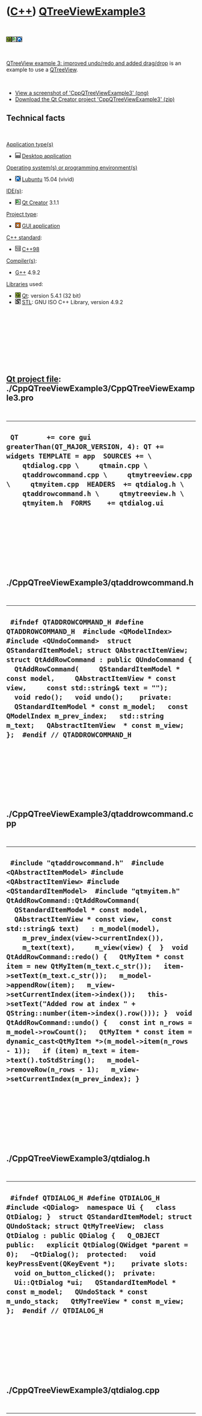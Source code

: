 
 

 

 

 

 

([C++](Cpp.md)) [QTreeViewExample3](CppQTreeViewExample3.md)
==============================================================

 

![Qt](PicQt.png)![Qt
Creator](PicQtCreator.png)![Lubuntu](PicLubuntu.png)

 

[QTreeView example 3: improved undo/redo and added
drag/drop](CppQTreeViewExample3.md) is an example to use a
[QTreeView](CppQTreeView.md).

 

-   [View a screenshot of
    'CppQTreeViewExample3' (png)](CppQTreeViewExample3.png)
-   [Download the Qt Creator project
    'CppQTreeViewExample3' (zip)](CppQTreeViewExample3.zip)

Technical facts
---------------

 

[Application type(s)](CppApplication.md)

-   ![Desktop](PicDesktop.png) [Desktop
    application](CppDesktopApplication.md)

[Operating system(s) or programming environment(s)](CppOs.md)

-   ![Lubuntu](PicLubuntu.png) [Lubuntu](CppLubuntu.md) 15.04 (vivid)

[IDE(s)](CppIde.md):

-   ![Qt Creator](PicQtCreator.png) [Qt Creator](CppQtCreator.md) 3.1.1

[Project type](CppQtProjectType.md):

-   ![GUI](PicGui.png) [GUI application](CppGuiApplication.md)

[C++ standard](CppStandard.md):

-   ![C++98](PicCpp98.png) [C++98](Cpp98.md)

[Compiler(s)](CppCompiler.md):

-   [G++](CppGpp.md) 4.9.2

[Libraries](CppLibrary.md) used:

-   ![Qt](PicQt.png) [Qt](CppQt.md): version 5.4.1 (32 bit)
-   ![STL](PicStl.png) [STL](CppStl.md): GNU ISO C++ Library, version
    4.9.2

 

 

 

 

 

[Qt project file](CppQtProjectFile.md): ./CppQTreeViewExample3/CppQTreeViewExample3.pro
----------------------------------------------------------------------------------------

 

  ---------------------------------------------------------------------------------------------------------------------------------------------------------------------------------------------------------------------------------------------------------------------------------------------------------------------------
  ` QT       += core gui greaterThan(QT_MAJOR_VERSION, 4): QT += widgets TEMPLATE = app  SOURCES += \     qtdialog.cpp \     qtmain.cpp \     qtaddrowcommand.cpp \     qtmytreeview.cpp \     qtmyitem.cpp  HEADERS  += qtdialog.h \     qtaddrowcommand.h \     qtmytreeview.h \     qtmyitem.h  FORMS    += qtdialog.ui`
  ---------------------------------------------------------------------------------------------------------------------------------------------------------------------------------------------------------------------------------------------------------------------------------------------------------------------------

 

 

 

 

 

./CppQTreeViewExample3/qtaddrowcommand.h
----------------------------------------

 

  -----------------------------------------------------------------------------------------------------------------------------------------------------------------------------------------------------------------------------------------------------------------------------------------------------------------------------------------------------------------------------------------------------------------------------------------------------------------------------------------------------------------------------------------------------------
  ` #ifndef QTADDROWCOMMAND_H #define QTADDROWCOMMAND_H  #include <QModelIndex> #include <QUndoCommand>  struct QStandardItemModel; struct QAbstractItemView;  struct QtAddRowCommand : public QUndoCommand {   QtAddRowCommand(     QStandardItemModel * const model,     QAbstractItemView * const view,     const std::string& text = "");   void redo();   void undo();    private:   QStandardItemModel * const m_model;   const QModelIndex m_prev_index;   std::string m_text;   QAbstractItemView  * const m_view; };  #endif // QTADDROWCOMMAND_H`
  -----------------------------------------------------------------------------------------------------------------------------------------------------------------------------------------------------------------------------------------------------------------------------------------------------------------------------------------------------------------------------------------------------------------------------------------------------------------------------------------------------------------------------------------------------------

 

 

 

 

 

./CppQTreeViewExample3/qtaddrowcommand.cpp
------------------------------------------

 

  -----------------------------------------------------------------------------------------------------------------------------------------------------------------------------------------------------------------------------------------------------------------------------------------------------------------------------------------------------------------------------------------------------------------------------------------------------------------------------------------------------------------------------------------------------------------------------------------------------------------------------------------------------------------------------------------------------------------------------------------------------------------------------------------------------------------------------------------------------------------------------------------------------------------------------------------------------------------
  ` #include "qtaddrowcommand.h"  #include <QAbstractItemModel> #include <QAbstractItemView> #include <QStandardItemModel>  #include "qtmyitem.h"  QtAddRowCommand::QtAddRowCommand(   QStandardItemModel * const model,   QAbstractItemView * const view,   const std::string& text)   : m_model(model),     m_prev_index(view->currentIndex()),     m_text(text),     m_view(view) {  }  void QtAddRowCommand::redo() {   QtMyItem * const item = new QtMyItem(m_text.c_str());   item->setText(m_text.c_str());   m_model->appendRow(item);   m_view->setCurrentIndex(item->index());   this->setText("Added row at index " + QString::number(item->index().row())); }  void QtAddRowCommand::undo() {   const int n_rows = m_model->rowCount();   QtMyItem * const item = dynamic_cast<QtMyItem *>(m_model->item(n_rows - 1));   if (item) m_text = item->text().toStdString();   m_model->removeRow(n_rows - 1);   m_view->setCurrentIndex(m_prev_index); }`
  -----------------------------------------------------------------------------------------------------------------------------------------------------------------------------------------------------------------------------------------------------------------------------------------------------------------------------------------------------------------------------------------------------------------------------------------------------------------------------------------------------------------------------------------------------------------------------------------------------------------------------------------------------------------------------------------------------------------------------------------------------------------------------------------------------------------------------------------------------------------------------------------------------------------------------------------------------------------

 

 

 

 

 

./CppQTreeViewExample3/qtdialog.h
---------------------------------

 

  ----------------------------------------------------------------------------------------------------------------------------------------------------------------------------------------------------------------------------------------------------------------------------------------------------------------------------------------------------------------------------------------------------------------------------------------------------------------------------------------------------------------------------------------------------
  ` #ifndef QTDIALOG_H #define QTDIALOG_H  #include <QDialog>  namespace Ui {   class QtDialog; }  struct QStandardItemModel; struct QUndoStack; struct QtMyTreeView;  class QtDialog : public QDialog {   Q_OBJECT    public:   explicit QtDialog(QWidget *parent = 0);   ~QtDialog();  protected:   void keyPressEvent(QKeyEvent *);    private slots:   void on_button_clicked();  private:   Ui::QtDialog *ui;   QStandardItemModel * const m_model;   QUndoStack * const m_undo_stack;   QtMyTreeView * const m_view; };  #endif // QTDIALOG_H`
  ----------------------------------------------------------------------------------------------------------------------------------------------------------------------------------------------------------------------------------------------------------------------------------------------------------------------------------------------------------------------------------------------------------------------------------------------------------------------------------------------------------------------------------------------------

 

 

 

 

 

./CppQTreeViewExample3/qtdialog.cpp
-----------------------------------

 

  ---------------------------------------------------------------------------------------------------------------------------------------------------------------------------------------------------------------------------------------------------------------------------------------------------------------------------------------------------------------------------------------------------------------------------------------------------------------------------------------------------------------------------------------------------------------------------------------------------------------------------------------------------------------------------------------------------------------------------------------------------------------------------------------------------------------------------------------------------------------------------------------------------------------------------------------------------------------------------------------------------------------------------------------------------------------------------------------------------------------------------------------------------------------------------------------------------------------------------------------------------------------------------------------------------------------------------------------------------------------------------------------------------------------------------------------------------------------------------------------------------------------------------------------------------------------------------------------------------------------------------------------------------------------------------------------------------------------------------------------------------------------------------------------------------------------------------------------------------------
  ` #include "qtdialog.h"  #include <cassert>  #include <boost/lexical_cast.hpp>  #include <QKeyEvent> #include <QStandardItemModel> #include <QStyledItemDelegate> #include <QUndoStack>  #include "qtaddrowcommand.h" #include "ui_qtdialog.h" #include "qtmytreeview.h" #include "qtmyitem.h"  QtDialog::QtDialog(QWidget *parent) :   QDialog(parent),   ui(new Ui::QtDialog),   m_model(new QStandardItemModel),   m_undo_stack(new QUndoStack),   m_view(new QtMyTreeView) {   ui->setupUi(this);   assert(ui->scrollAreaWidgetContents->layout());   ui->scrollAreaWidgetContents->layout()->addWidget(m_view);   m_view->setModel(m_model);   m_view->setItemDelegate(new QStyledItemDelegate);    //Initial the QtMyTreeView with some items   for (int i=0; i!=26; ++i)   {     QtAddRowCommand * const cmd       = new QtAddRowCommand(         m_model,         m_view,         boost::lexical_cast<std::string,char>('A' + i));     m_undo_stack->push(cmd);   }  }  QtDialog::~QtDialog() {   delete ui;   delete m_model;   delete m_undo_stack;   delete m_view; }  void QtDialog::keyPressEvent(QKeyEvent * e) {   if (e->key() == Qt::Key_Escape) { close(); return; }   if ( (e->modifiers() & Qt::ControlModifier)     && !(e->modifiers() & Qt::ShiftModifier)     && e->key() == Qt::Key_Z)   {     m_undo_stack->undo();     return;   }   if ( (e->modifiers() & Qt::ControlModifier)     && (e->modifiers() & Qt::ShiftModifier)     && e->key() == Qt::Key_Z)   {     m_undo_stack->redo();     return;   } }  void QtDialog::on_button_clicked() {   QtAddRowCommand * const cmd = new QtAddRowCommand(m_model,m_view);   m_undo_stack->push(cmd);    const int n_rows = m_model->rowCount();   QtMyItem * const item = dynamic_cast<QtMyItem*>(m_model->item(n_rows - 1));   assert(item);   m_view->edit(item->index());  }`
  ---------------------------------------------------------------------------------------------------------------------------------------------------------------------------------------------------------------------------------------------------------------------------------------------------------------------------------------------------------------------------------------------------------------------------------------------------------------------------------------------------------------------------------------------------------------------------------------------------------------------------------------------------------------------------------------------------------------------------------------------------------------------------------------------------------------------------------------------------------------------------------------------------------------------------------------------------------------------------------------------------------------------------------------------------------------------------------------------------------------------------------------------------------------------------------------------------------------------------------------------------------------------------------------------------------------------------------------------------------------------------------------------------------------------------------------------------------------------------------------------------------------------------------------------------------------------------------------------------------------------------------------------------------------------------------------------------------------------------------------------------------------------------------------------------------------------------------------------------------

 

 

 

 

 

./CppQTreeViewExample3/qtmain.cpp
---------------------------------

 

  ----------------------------------------------------------------------------------------------------------------------------------------------------------------------
  ` #include <QApplication> #include "qtdialog.h"  int main(int argc, char *argv[]) {   QApplication a(argc, argv);   QtDialog w;   w.show();      return a.exec(); }`
  ----------------------------------------------------------------------------------------------------------------------------------------------------------------------

 

 

 

 

 

./CppQTreeViewExample3/qtmyitem.h
---------------------------------

 

  ------------------------------------------------------------------------------------------------------------------------------------------------------------------------
  ` #ifndef QTMYITEM_H #define QTMYITEM_H  #include <QStandardItem>  struct QtMyItem : public QStandardItem {   QtMyItem(const QString &text); };  #endif // QTMYITEM_H`
  ------------------------------------------------------------------------------------------------------------------------------------------------------------------------

 

 

 

 

 

./CppQTreeViewExample3/qtmyitem.cpp
-----------------------------------

 

  --------------------------------------------------------------------------------------------------------------------------------------------------------------------------------------
  ` #include "qtmyitem.h"  QtMyItem::QtMyItem(const QString &text)   : QStandardItem(text) {   this->setEditable(true);   this->setDragEnabled(true);   this->setDropEnabled(true); }`
  --------------------------------------------------------------------------------------------------------------------------------------------------------------------------------------

 

 

 

 

 

./CppQTreeViewExample3/qtmytreeview.h
-------------------------------------

 

  -------------------------------------------------------------------------------------------------------------------------------------------------------------------------------------------
  ` #ifndef QTMYTREEVIEW_H #define QTMYTREEVIEW_H  #include <QTreeView>  struct QtMyTreeView : public QTreeView {   QtMyTreeView(QWidget * const parent = 0); };  #endif // QTMYTREEVIEW_H`
  -------------------------------------------------------------------------------------------------------------------------------------------------------------------------------------------

 

 

 

 

 

./CppQTreeViewExample3/qtmytreeview.cpp
---------------------------------------

 

  ----------------------------------------------------------------------------------------------------------------------------------------------------------------------------------------------------------------------------------------------------------------------------------------------------------------------------------------------------------------------------------------------------------------------------------------------------------------------------------------------------------------------------------------------------------------------------------------------------------------------
  ` #include "qtmytreeview.h"  #include <QDragEnterEvent> #include <QDropEvent> #include <QDragMoveEvent>  QtMyTreeView::QtMyTreeView(QWidget * const parent)   : QTreeView(parent) {   this->setAcceptDrops(true);   this->setAlternatingRowColors(true);   this->setAnimated(true);   this->setDragDropMode(QAbstractItemView::InternalMove);   this->setDragEnabled(true);   this->setDropIndicatorShown(true);   this->setExpandsOnDoubleClick(true);   this->setHeaderHidden(true);   this->setItemsExpandable(true);   this->setSelectionMode(QAbstractItemView::SingleSelection);   this->setWordWrap(true); }`
  ----------------------------------------------------------------------------------------------------------------------------------------------------------------------------------------------------------------------------------------------------------------------------------------------------------------------------------------------------------------------------------------------------------------------------------------------------------------------------------------------------------------------------------------------------------------------------------------------------------------------

 

 

 

 

 

 

